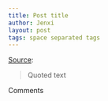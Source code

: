```yaml
---
title: Post title
author: Jenxi
layout: post
tags: space separated tags
---
```

[Source](/url/):

> Quoted text

Comments